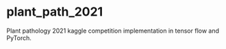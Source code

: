 # plant_path_2021
Plant pathology 2021 kaggle competition implementation in tensor flow and PyTorch.
